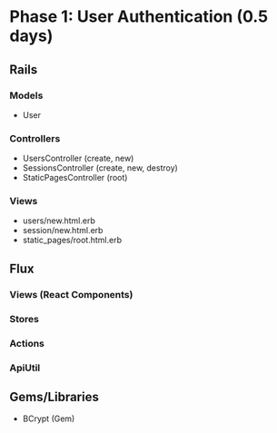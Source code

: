# Phase 1: User Authentication (0.5 days)

## Rails
### Models
* User

### Controllers
* UsersController (create, new)
* SessionsController (create, new, destroy)
* StaticPagesController (root)

### Views
* users/new.html.erb
* session/new.html.erb
* static_pages/root.html.erb

## Flux
### Views (React Components)

### Stores

### Actions

### ApiUtil

## Gems/Libraries
* BCrypt (Gem)
